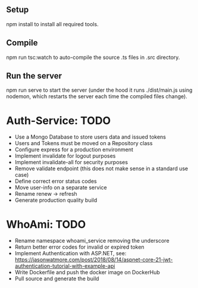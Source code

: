## Setup

npm install to install all required tools.

## Compile

npm run tsc:watch to auto-compile the source .ts files in .src directory.

## Run the server

npm run serve to start the server (under the hood it runs ./dist/main.js using nodemon, which restarts the server each time the compiled files change).

# Auth-Service: TODO

- Use a Mongo Database to store users data and issued tokens
- Users and Tokens must be moved on a Repository class
- Configure express for a production environment
- Implement invalidate for logout purposes
- Implement invalidate-all for security purposes
- Remove validate endpoint (this does not make sense in a standard use case)
- Define correct error status codes
- Move user-info on a separate service
- Rename renew -> refresh
- Generate production quality build

# WhoAmi: TODO

- Rename namespace whoami_service removing the underscore
- Return better error codes for invalid or expired token
- Implement Authentication with ASP.NET, see:
   https://jasonwatmore.com/post/2018/08/14/aspnet-core-21-jwt-authentication-tutorial-with-example-api
- Write Dockerfile and push the docker image on DockerHub
- Pull source and generate the build
